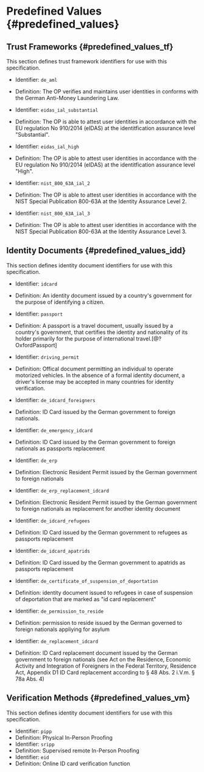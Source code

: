 # Predefined Values {#predefined_values}

## Trust Frameworks {#predefined_values_tf}
This section defines trust framework identifiers for use with this specification.

* Identifier: `de_aml`
* Definition: The OP verifies and maintains user identities in conforms with the German Anti-Money Laundering Law.

* Identifier: `eidas_ial_substantial`
* Definition: The OP is able to attest user identities in accordance with the EU regulation No 910/2014 (eIDAS) at the identitfication assurance level "Substantial".

* Identifier: `eidas_ial_high`
* Definition: The OP is able to attest user identities in accordance with the EU regulation No 910/2014 (eIDAS) at the identitfication assurance level "High".

* Identifier: `nist_800_63A_ial_2`
* Definition: The OP is able to attest user identities in accordance with the NIST Special Publication 800-63A at the Identity Assurance Level 2.

* Identifier: `nist_800_63A_ial_3`
* Definition: The OP is able to attest user identities in accordance with the NIST Special Publication 800-63A at the Identity Assurance Level 3.

## Identity Documents {#predefined_values_idd}

This section defines identity document identifiers for use with this specification.

* Identifier: `idcard`
* Definition: An identity document issued by a country's government for the purpose of identifying a citizen. 

* Identifier: `passport`
* Definition: A passport is a travel document, usually issued by a country's government, that certifies the identity and nationality of its holder primarily for the purpose of international travel.[@?OxfordPassport]

* Identifier: `driving_permit`
* Definition: Offical document permitting an individual to operate motorized vehicles. In the absence of a formal identity document, a driver's license may be accepted in many countries for identity verification.

* Identifier: `de_idcard_foreigners`
* Definition: ID Card issued by the German government to foreign nationals. 

* Identifier: `de_emergency_idcard`
* Definition: ID Card issued by the German government to foreign nationals as passports replacement

* Identifier: `de_erp`
* Definition: Electronic Resident Permit issued by the German government to foreign nationals
 
* Identifier: `de_erp_replacement_idcard`
* Definition: Electronic Resident Permit issued by the German government to foreign nationals as replacement for another identity document
 
* Identifier: `de_idcard_refugees`
* Definition: ID Card issued by the German government to refugees as passports replacement

* Identifier: `de_idcard_apatrids`
* Definition: ID Card issued by the German government to apatrids as passports replacement

* Identifier: `de_certificate_of_suspension_of_deportation`
* Definition: identity document issued to refugees in case of suspension of deportation that are marked as "id card replacement"

* Identifier: `de_permission_to_reside`
* Definition: permission to reside issued by the German governed to foreign nationals appliying for asylum

* Identifier: `de_replacement_idcard`
* Definition: ID Card replacement document issued by the German government to foreign nationals (see Act on the Residence, Economic Activity and Integration of Foreigners in the Federal Territory, Residence Act, Appendix D1 ID Card replacement according to § 48 Abs. 2 i.V.m. § 78a Abs. 4)


## Verification Methods {#predefined_values_vm}

This section defines identity document identifiers for use with this specification.

* Identifier: `pipp`
* Definition: Physical In-Person Proofing
* Identifier: `sripp`
* Definition: Supervised remote In-Person Proofing
* Identifier: `eid`
* Definition: Online ID card verification function 


